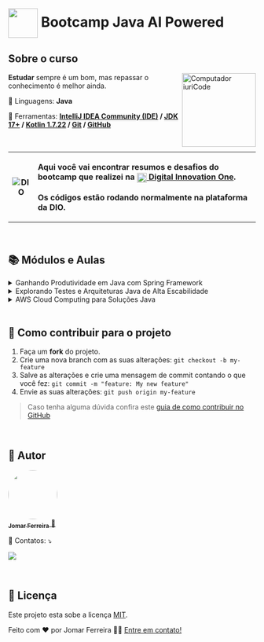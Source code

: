 # <a href="https://www.dio.me/"><img align="center" width="60px" src="https://hermes.dio.me/tracks/fb1b88ee-257f-4870-8cf8-1339b38c188d.png"></a> Bootcamp Java AI Powered

## Sobre o curso <!--About the course / Sobre o curso-->
<div>
    <img src="https://raw.githubusercontent.com/MicaelliMedeiros/micaellimedeiros/master/image/computer-illustration.png" min-width="150px" max-width="150px" width="150px" align="right" alt="Computador iuriCode">
    <p align="left"><strong>Estudar</strong> sempre é um bom, mas repassar o conhecimento é melhor ainda.</p>
    <p align="left">🦄 Linguagens: <strong>Java</strong></p>
    <p align="left">💼 Ferramentas: <strong><a href="https://www.jetbrains.com/idea/download/?section=windows">IntelliJ IDEA Community (IDE)</a> / <a href="https://www.oracle.com/br/java/technologies/downloads/">JDK 17+</a> / <a href="https://kotlinlang.org/">Kotlin 1.7.22</a> / <a href="https://git-scm.com/">Git</a> / <a href="https://github.com/">GitHub</a></strong></p>
    <br/>
    <table> 
        <tbody>
            <tr>
                <th>
                    <img src="https://hermes.digitalinnovation.one/assets/logos/dio-white.png" alt="DIO" tittle="Digital Innovation One">
                </th>
                <th align="left">
                    <p>Aqui você vai encontrar resumos e desafios do bootcamp que realizei na </strong><img align="center" width="20px" src="https://hermes.digitalinnovation.one/assets/diome/logo-minimized.png"><a rel="noopener noreferrer" href="https://digitalinnovation.one/"> Digital Innovation One</a><a href="https://www.dio.me/"></a></strong>.<br><br>Os códigos estão rodando normalmente na plataforma da DIO.
                </th>
            </tr>
        </tbody>
    </table>
</div>
<br/>

## 📚 Módulos e Aulas <!--About modules and classes / Sobre módulos e aulas-->
<details> <!--About module 1 / Sobre módulo 1-->
<summary><span>Ganhando Produtividade em Java com Spring Framework</span></summary>
<div align="left">
    <table border="1">
        <tbody>
            <tr>
                <th></th>
                <th>Nome</th>
                <th>Link</th>
                <th>Status</th>
            </tr>
            <tr>
                <td>01</td>
                <td>Educação Grade Empregabilidade Juntas!</td>
                <td><a href="./Módulo 1/01. Educação Gratuita e Empregabilidade Juntas.md">Link</a></td>
                <td align="center">✔️</td>
            </tr>
            <tr>
                <td>02</td>
                <td>Contextualizando o Desenvolvimento Web com Spring Boot 3</td>
                <td><a href="./Módulo 1/02. Desenvolvimento Web com Spring Boot 3 e Kotlin.md">Link</a></td>
                <td align="center">✔️</td>
            </tr>
            <tr>
                <td>03</td>
                <td>Versionamento de Código com Git e GitHub</td>
                <td><a href="./Módulo 1/03. Versionamento de código com Git e GitHub.md">Link</a></td>
                <td align="center">✔️</td>
            </tr>
            <tr>
                <td>04</td>
                <td>Desafios de Projetos: Crie um Portfólio Vencedor</td>
                <td><a href="./Módulo 1/04. Desafios de projetos - Crie um portfólio vencedor.md">Link</a></td>
                <td align="center">✔️</td>
            </tr>
            <tr>
                <td>05</td>
                <td>Contribuindo em um Projeto Open Source no GitHub</td>
                <td><a href="">Link</a></td>
                <td align="center">❌</td>
            </tr>
            <tr>
                <td>06</td>
                <td>Imersão no Spring Frameworks com Spring Boot</td>
                <td><a href="">Link</a></td>
                <td align="center">❌</td>
            </tr>
            <tr>
                <td>07</td>
                <td>Criando uma API REST Documentada com Spring Web e Swagger</td>
                <td><a href="">Link</a></td>
                <td align="center">❌</td>
            </tr>
            <tr>
                <td>08</td>
                <td>Adicionando Segurança a uma API REST com Spring Security</td>
                <td><a href="">Link</a></td>
                <td align="center">❌</td>
            </tr>
            <tr>
                <td>09</td>
                <td>Explorando Padrões de Projetos na Prática com Java</td>
                <td><a href="">Link</a></td>
                <td align="center">❌</td>
            </tr>
            <tr>
                <td>10</td>
                <td>Desafios de Código Java Intermediários: Design Patterns</td>
                <td><a href="">Link</a></td>
                <td align="center">❌</td>
            </tr>
            <tr>
                <td>11</td>
                <td>Aula Inaugural - Java AI Powered</td>
                <td><a href="">Link</a></td>
                <td align="center">❌</td>
            </tr>
        </tbody>
    </table>   
</div>
</details>

<details> <!--About module 2 / Sobre módulo 2-->
<summary><span>Explorando Testes e Arquiteturas Java de Alta Escabilidade</span></summary>
<div align="left">
    <table border="1">
        <tbody>
            <tr>
                <th></th>
                <th>Nome</th>
                <th>Link</th>
                <th>Status</th>
            </tr>
            <tr>
                <td>01</td>
                <td>Introdução a Testes de Softwares</td>
                <td><a href="">Link</a></td>
                <td align="center">❌</td>
            </tr>
            <tr>
                <td>02</td>
                <td>Testes Unitários com JUnit</td>
                <td><a href="">Link</a></td>
                <td align="center">❌</td>
            </tr>
            <tr>
                <td>03</td>
                <td>Desenvolvendo Testes utilizando Mockito</td>
                <td><a href="">Link</a></td>
                <td align="center">❌</td>
            </tr>
            <tr>
                <td>04</td>
                <td>Introdução aos Conceitos de API e Clean Architecture</td>
                <td><a href="">Link</a></td>
                <td align="center">❌</td>
            </tr>
            <tr>
                <td>05</td>
                <td>Introdução a Arquitetura Hexagonal com Spring Boot e Kotlin</td>
                <td><a href="">Link</a></td>
                <td align="center">❌</td>
            </tr>
            <tr>
                <td>06</td>
                <td>Desmistificando Microsserviços, BFF e DDD</td>
                <td><a href="">Link</a></td>
                <td align="center">❌</td>
            </tr>
            <tr>
                <td>07</td>
                <td>Arquitetura Orientada a Eventos com Java, Spring Boot e Kafka</td>
                <td><a href="">Link</a></td>
                <td align="center">❌</td>
            </tr>
            <tr>
                <td>08</td>
                <td>Desenvolvendo um Sistema para Eleição usando Quarkus Framework</td>
                <td><a href="">Link</a></td>
                <td align="center">❌</td>
            </tr>
            <tr>
                <td>09</td>
                <td>Desafio de Código Java Intermediários: S.O.L.I.D</td>
                <td><a href="">Link</a></td>
                <td align="center">❌</td>
            </tr>
        </tbody>
    </table>   
</div>
</details>

<details> <!--About module 3 / Sobre módulo 3-->
<summary><span>AWS Cloud Computing para Soluções Java</span></summary>
<div align="left">
    <table border="1">
        <tbody>
            <tr>
                <th></th>
                <th>Nome</th>
                <th>Link</th>
                <th>Status</th>
            </tr>
            <tr>
                <td>01</td>
                <td>Criando sua Conta na AWS</td>
                <td><a href="">Link</a></td>
                <td align="center">❌</td>
            </tr>
            <tr>
                <td>02</td>
                <td>Introdução ao Conceito de Cloud</td>
                <td><a href="">Link</a></td>
                <td align="center">❌</td>
            </tr>
            <tr>
                <td>03</td>
                <td>Infraestrutura Global AWS</td>
                <td><a href="">Link</a></td>
                <td align="center">❌</td>
            </tr>
            <tr>
                <td>04</td>
                <td>Computação em AWS</td>
                <td><a href="">Link</a></td>
                <td align="center">❌</td>
            </tr>
            <tr>
                <td>05</td>
                <td>Redes em AWS</td>
                <td><a href="">Link</a></td>
                <td align="center">❌</td>
            </tr>
            <tr>
                <td>06</td>
                <td>Armazenamento e Banco de Dados AWS</td>
                <td><a href="">Link</a></td>
                <td align="center">❌</td>
            </tr>
            <tr>
                <td>07</td>
                <td>Redução dos cursos em Farmácias com AWS</td>
                <td><a href="">Link</a></td>
                <td align="center">❌</td>
            </tr>
            <tr>
                <td>08</td>
                <td>Publicando sua API REST na Nuvem usando Spring Boot 3, Java 17 e Railway</td>
                <td><a href="">Link</a></td>
                <td align="center">❌</td>
            </tr>
            <tr>
                <td>09</td>
                <td>Avalie este Bootcamp</td>
                <td><a href="">Link</a></td>
                <td align="center">❌</td>
            </tr>
        </tbody>
    </table>
</div>
</details>
<br/>

## 💪 Como contribuir para o projeto <!--About contributing to the project / Sobre contribuir para o projeto-->
1. Faça um **fork** do projeto.
2. Crie uma nova branch com as suas alterações: `git checkout -b my-feature`
3. Salve as alterações e crie uma mensagem de commit contando o que você fez: `git commit -m "feature: My new feature"`
4. Envie as suas alterações: `git push origin my-feature`
> Caso tenha alguma dúvida confira este [guia de como contribuir no GitHub](./CONTRIBUTING.md)
<br/>

## 🦸 Autor <!--About author / Sobre autor-->
<a href="https://www.linkedin.com/in/jomar-ferreira-amorim/">
    <img style="border-radius: 50%;" src="https://avatars.githubusercontent.com/u/47539152?s=400&u=d40b201906972abddb5890c966c190557cbf4754&v=4" width="100px;" alt=""/>
    <br/>
    <sub><b>Jomar Ferreira</b></sub>
</a>
<a href="https://www.linkedin.com/in/jomar-ferreira-amorim/" title="LinkedIn">🚀</a>
<p align="left">💌 Contatos: ⤵️</p>
<p align="left">
    <a href="https://www.linkedin.com/in/jomar-ferreira-amorim/" alt="Linkedin"><img src="https://img.shields.io/badge/-Linkedin-0e76a8?style=flat-square&logo=Linkedin&logoColor=white&link=https://www.linkedin.com/in/jomar-ferreira-amorim/"></a>
</p>
<br/>

## 📝 Licença <!--About license / Sobre licença-->
Este projeto esta sobe a licença [MIT](./LICENSE).

Feito com ❤️ por Jomar Ferreira 👋🏽 [Entre em contato!](https://www.linkedin.com/in/jomar-ferreira-amorim/)